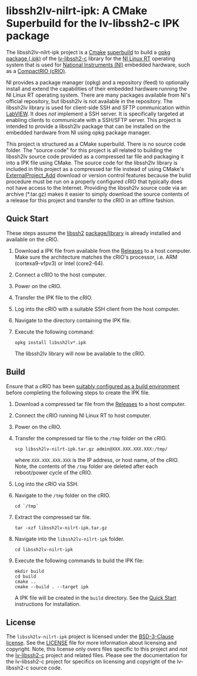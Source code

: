 # libssh2lv-nilrt-ipk: A CMake Superbuild for the lv-libssh2-c IPK package

The libssh2lv-nilrt-ipk project is a [Cmake](https://cmake.org/) [superbuild](https://blog.kitware.com/cmake-superbuilds-git-submodules/) to build a [opkg package (.ipk)](https://openwrt.org/docs/guide-user/additional-software/opkg) of the [lv-libssh2-c](https://github.com/fieldrndservices/lv-libssh2-c) library for the [NI Linux RT](http://www.ni.com/en-us/innovations/white-papers/13/introduction-to-ni-linux-real-time.html) operating system that is used for [National Instruments (NI)](https://www.ni.com) embedded hardware, such as a [CompactRIO (cRIO)](http://www.ni.com/en-us/shop/compactrio.html).

NI provides a package manager (opkg) and a repository (feed) to optionally install and extend the capabilities of their embedded hardware running the NI Linux RT operating system. There are many packages available from NI's official repository, but libssh2lv is not available in the repository. The libssh2lv library is used for client-side SSH and SFTP communication within [LabVIEW](https://www.ni.com/labview). It does _not_ implement a SSH server. It is specifically targeted at enabling clients to communicate with a SSH/SFTP server. This project is intended to provide a libssh2lv package that can be installed on the embedded hardware from NI using opkg package manager.

This project is structured as a CMake superbuild. There is no source code folder. The "source code" for this project is all related to building the libssh2lv source code provided as a compressed tar file and packaging it into a IPK file using CMake. The source code for the libssh2lv library is included in this project as a compressed tar file instead of using CMake's [ExternalProject_Add](https://cmake.org/cmake/help/latest/module/ExternalProject.html) download or version control features because the build procedure must be run on a properly configured cRIO that typically does not have access to the Internet. Providing the libssh2lv source code via an archive (*.tar.gz) makes it easier to simply download the source contents of a release for this project and transfer to the cRIO in an offline fashion.

## Quick Start

These steps assume the [libssh2](https://www.libssh2.org) [package/library](https://github.com/fieldrndservices/libssh2-nilrt-ipk) is already installed and available on the cRIO.

1. Download a IPK file from available from the [Releases](https://github.com/fieldrndservices/libssh2lv-nilrt-ipk/releases) to a host computer. Make sure the architecture matches the cRIO's processor, i.e. ARM (cortexa9-vfpv3) or Intel (core2-64).
2. Connect a cRIO to the host computer.
3. Power on the cRIO.
4. Transfer the IPK file to the cRIO.
5. Log into the cRIO with a suitable SSH client from the host computer.
6. Navigate to the directory containing the IPK file.
7. Execute the following command:

   ```
   opkg install libssh2lv*.ipk
   ```

   The libssh2lv library will now be available to the cRIO.
   
## Build

Ensure that a cRIO has been [suitably configured as a build environment](https://gist.github.com/volks73/ff5bdf361c1dccd6005bfaa31ab80441) before completing the following steps to create the IPK file.

1. Download a compressed tar file from the [Releases](https://github.com/fieldrndservices/libssh2lv-nilrt-ipk/releases) to a host computer.
2. Connect the cRIO running NI Linux RT to host computer.
3. Power on the cRIO.
4. Transfer the compressed tar file to the `/tmp` folder on the cRIO.

   ```
   scp libssh2lv-nilrt-ipk.tar.gz admin@XXX.XXX.XXX.XXX:/tmp/
   ``` 
   
   where `XXX.XXX.XXX.XXX` is the IP address, or host name, of the cRIO. Note, the contents of the `/tmp` folder are deleted after each reboot/power cycle of the cRIO.
5. Log into the cRIO via SSH.
6. Navigate to the `/tmp` folder on the cRIO.

   ```
   cd `/tmp`
   ```
   
7. Extract the compressed tar file.

   ```
   tar -xzf libssh2lv-nilrt-ipk.tar.gz
   ```
   
8. Navigate into the `libssh2lv-nilrt-ipk` folder.

   ```
   cd libssh2lv-nilrt-ipk
   ```
   
9. Execute the following commands to build the IPK file:

   ```
   mkdir build
   cd build
   cmake ..
   cmake --build . --target ipk
   ```

   A IPK file will be created in the `build` directory. See the [Quick Start](#quick-start) instructions for installation.

## License

The `libssh2lv-nilrt-ipk` project is licensed under the [BSD-3-Clause license](https://opensource.org/licenses/BSD-3-Clause). See the [LICENSE](https://github.com/fieldrndservices/libssh2lv-nilrt-ipk/blob/master/LICENSE) file for more information about licensing and copyright. Note, this license only overs files specific to this project and _not_ the [lv-libssh2-c](https://github.com/fieldrndservices/lv-libssh2-c) project and related files. Please see the documentation for the lv-libssh2-c project for specifics on licensing and copyright of the lv-libssh2-c source code.

